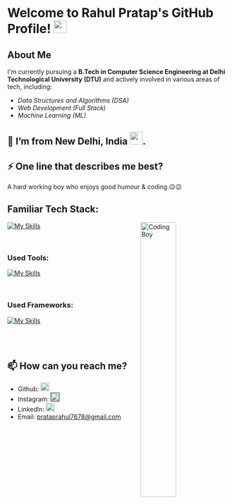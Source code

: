 # Welcome to Rahul Pratap's GitHub Profile! <img src="https://github.com/TheDudeThatCode/TheDudeThatCode/blob/master/Assets/Hi.gif" width="29">

## About Me

I'm currently pursuing a **B.Tech in Computer Science Engineering at Delhi Technological University (DTU)** and actively involved in various areas of tech, including:

- *Data Structures and Algorithms (DSA)*
- *Web Development (Full Stack)*
- *Machine Learning (ML)*

##  🌱 I’m from New Delhi, India <img src="https://github.com/TheDudeThatCode/TheDudeThatCode/blob/master/Assets/Earth.gif" width="29">.


## ⚡ One line that describes me best? 
A hard working boy who enjoys good humour & coding.😉😉


## Familiar Tech Stack:

<!-- coding boy -->
<img width="40%" align="right" alt="Coding Boy" src="https://github.com/sanajitjana/sanajitjana/blob/master/coding.gif?raw=true" />

<!-- language -->

[![My Skills](https://skillicons.dev/icons?i=c,cpp,python,js,html,css)]()

<br/>

### Used Tools:

[![My Skills](https://skillicons.dev/icons?i=git,github,vscode)]()

<br/>

### Used Frameworks:

[![My Skills](https://skillicons.dev/icons?i=bootstrap)]()
<br><br><br><br>

## 📫 How can you reach me?

- Github: [<img src='https://cdn.jsdelivr.net/npm/simple-icons@3.0.1/icons/github.svg' alt='github' height='20'>](https://github.com/Rahul69-aiiy)
- Instagram: [<img src='https://cdn.jsdelivr.net/npm/simple-icons@3.0.1/icons/instagram.svg' alt='instagram' height='20'>]()
- LinkedIn: [<img src='https://cdn.jsdelivr.net/npm/simple-icons@3.0.1/icons/linkedin.svg' alt='linkedin' height='20'>](www.linkedin.com/in/rahul-pratap-456a251bb)
- Email: [prataprahul7678@gmail.com](mailto:prataprahul7678@gmail.com)

<!---
Rahul69-aiiy/Rahul69-aiiy is a ✨ special ✨ repository because its `README.md` (this file) appears on your GitHub profile.
You can click the Preview link to take a look at your changes.
--->
